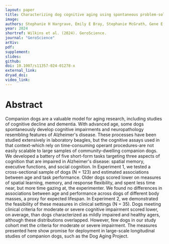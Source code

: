 ```yaml
---
layout: paper
title: Characterizing dog cognitive aging using spontaneous problem-solving measures development of a battery of tests from the Dog Aging Project.
image: 
authors: Stephanie H Hargrave, Emily E Bray, Stephanie McGrath, Gene E Alexander, Theadora A Block, Naomi Chao, Martin Darvas, Laura E L C Douglas, Janet Galante, Brenda S Kennedy, Breonna Kusick, Julie A Moreno, Daniel E L Promislow, David A Raichlen, Lorelei R Switzer, Lily Tees, Mikayla Underwood Aguilar, Silvan R Urfer, Dog Aging Project Consortium (..., Jing Ma, ...), Evan L MacLean
year: 2024
shortref: Wilkins et al. (2024). GeroScience.
journal: "GeroScience"
arXiv: 
pdf: 
supplement:
slides: 
github: 
doi: 10.1007/s11357-024-01278-x
external_link:
dryad_doi:
video_link:
---
```


# Abstract

Companion dogs are a valuable model for aging research, including studies of cognitive decline and dementia. With advanced age, some dogs spontaneously develop cognitive impairments and neuropathology resembling features of Alzheimer's disease. These processes have been studied extensively in laboratory beagles, but the cognitive assays used in that context-which rely on time-consuming operant procedures-are not easily scalable to large samples of community-dwelling companion dogs. We developed a battery of five short-form tasks targeting three aspects of cognition that are impaired in Alzheimer's disease: spatial memory, executive functions, and social cognition. In Experiment 1, we tested a cross-sectional sample of dogs (N = 123) and estimated associations between age and task performance. Older dogs scored lower on measures of spatial learning, memory, and response flexibility, and spent less time near, but more time gazing at, the experimenter. We found no differences in associations between age and performance across dogs of different body masses, a proxy for expected lifespan. In Experiment 2, we demonstrated the feasibility of these measures in clinical settings (N = 35). Dogs meeting clinical criteria for moderate or severe cognitive impairment scored lower, on average, than dogs characterized as mildly impaired and healthy agers, although these distributions overlapped. However, few dogs in our study cohort met the criteria for moderate or severe impairment. The measures presented here show promise for deployment in large-scale longitudinal studies of companion dogs, such as the Dog Aging Project.

